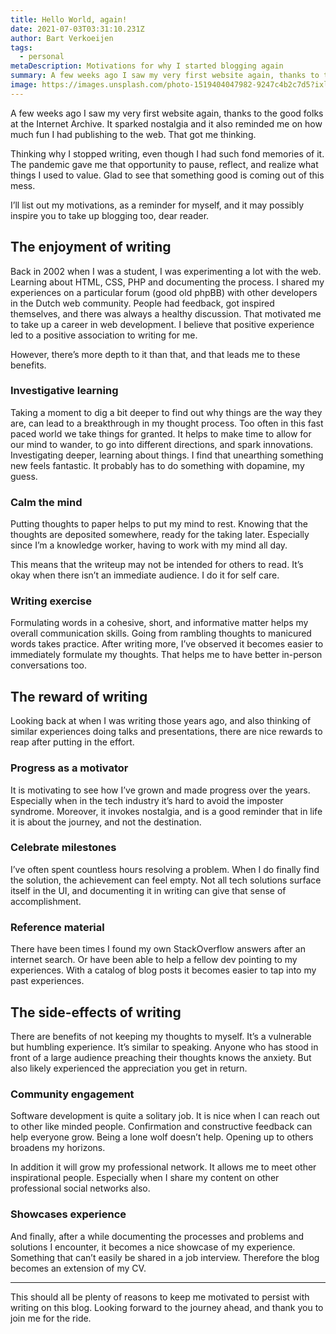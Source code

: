 ```yaml
---
title: Hello World, again!
date: 2021-07-03T03:31:10.231Z
author: Bart Verkoeijen
tags:
  - personal
metaDescription: Motivations for why I started blogging again
summary: A few weeks ago I saw my very first website again, thanks to the good folks at the Internet Archive. It sparked nostalgia and it also reminded me on how much fun I had publishing to the web. That got me thinking, I should get back to blogging again.
image: https://images.unsplash.com/photo-1519404047982-9247c4b2c7d5?ixlib=rb-1.2.1&ixid=MnwxMjA3fDB8MHxwaG90by1wYWdlfHx8fGVufDB8fHx8&auto=format&fit=crop&w=1000&q=80
---
```


A few weeks ago I saw my very first website again, thanks to the good folks at the Internet Archive. It sparked nostalgia and it also reminded me on how much fun I had publishing to the web. That got me thinking.

Thinking why I stopped writing, even though I had such fond memories of it. The pandemic gave me that opportunity to pause, reflect, and realize what things I used to value. Glad to see that something good is coming out of this mess.

I’ll list out my motivations, as a reminder for myself, and it may possibly inspire you to take up blogging too, dear reader.

## The enjoyment of writing

Back in 2002 when I was a student, I was experimenting a lot with the web. Learning about HTML, CSS, PHP and documenting the process. I shared my experiences on a particular forum (good old phpBB) with other developers in the Dutch web community. People had feedback, got inspired themselves, and there was always a healthy discussion. That motivated me to take up a career in web development. I believe that positive experience led to a positive association to writing for me.

However, there’s more depth to it than that, and that leads me to these benefits.

### Investigative learning

Taking a moment to dig a bit deeper to find out why things are the way they are, can lead to a breakthrough in my thought process. Too often in this fast paced world we take things for granted. It helps to make time to allow for our mind to wander, to go into different directions, and spark innovations. Investigating deeper, learning about things. I find that unearthing something new feels fantastic. It probably has to do something with dopamine, my guess.

### Calm the mind

Putting thoughts to paper helps to put my mind to rest. Knowing that the thoughts are deposited somewhere, ready for the taking later. Especially since I’m a knowledge worker, having to work with my mind all day.

This means that the writeup may not be intended for others to read. It’s okay when there isn’t an immediate audience. I do it for self care.

### Writing exercise

Formulating words in a cohesive, short, and informative matter helps my overall communication skills. Going from rambling thoughts to manicured words takes practice. After writing more, I’ve observed it becomes easier to immediately formulate my thoughts. That helps me to have better in-person conversations too.

## The reward of writing

Looking back at when I was writing those years ago, and also thinking of similar experiences doing talks and presentations, there are nice rewards to reap after putting in the effort.

### Progress as a motivator

It is motivating to see how I’ve grown and made progress over the years. Especially when in the tech industry it’s hard to avoid the imposter syndrome. Moreover, it invokes nostalgia, and is a good reminder that in life it is about the journey, and not the destination.

### Celebrate milestones

I’ve often spent countless hours resolving a problem. When I do finally find the solution, the achievement can feel empty. Not all tech solutions surface itself in the UI, and documenting it in writing can give that sense of accomplishment.

### Reference material

There have been times I found my own StackOverflow answers after an internet search. Or have been able to help a fellow dev pointing to my experiences. With a catalog of blog posts it becomes easier to tap into my past experiences.

## The side-effects of writing

There are benefits of not keeping my thoughts to myself. It’s a vulnerable but humbling experience. It’s similar to speaking. Anyone who has stood in front of a large audience preaching their thoughts knows the anxiety. But also likely experienced the appreciation you get in return.

### Community engagement

Software development is quite a solitary job. It is nice when I can reach out to other like minded people. Confirmation and constructive feedback can help everyone grow. Being a lone wolf doesn’t help. Opening up to others broadens my horizons.

In addition it will grow my professional network. It allows me to meet other inspirational people. Especially when I share my content on other professional social networks also.

### Showcases experience

And finally, after a while documenting the processes and problems and solutions I encounter, it becomes a nice showcase of my experience. Something that can’t easily be shared in a job interview. Therefore the blog becomes an extension of my CV.

___

This should all be plenty of reasons to keep me motivated to persist with writing on this blog. Looking forward to the journey ahead, and thank you to join me for the ride.
